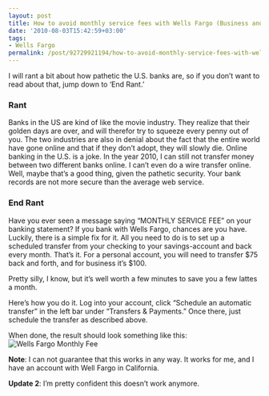 ```yaml
---
layout: post
title: How to avoid monthly service fees with Wells Fargo (Business and Personal)
date: '2010-08-03T15:42:59+03:00'
tags:
- Wells Fargo
permalink: /post/92729921194/how-to-avoid-monthly-service-fees-with-wells-fargo-busin
---
```

I will rant a bit about how pathetic the U.S. banks are, so if you don’t want to read about that, jump down to ‘End Rant.’

### Rant

Banks in the US are kind of like the movie industry. They realize that their golden days are over, and will therefor try to squeeze every penny out of you. The two industries are also in denial about the fact that the entire world have gone online and that if they don’t adopt, they will slowly die. Online banking in the U.S. is a joke. In the year 2010, I can still not transfer money between two different banks online. I can’t even do a wire transfer online. Well, maybe that’s a good thing, given the pathetic security. Your bank records are not more secure than the average web service.  

### End Rant

Have you ever seen a message saying “MONTHLY SERVICE FEE” on your banking statement? If you bank with Wells Fargo, chances are you have. Luckily, there is a simple fix for it. All you need to do is to set up a scheduled transfer from your checking to your savings-account and back every month. That’s it. For a personal account, you will need to transfer $75 back and forth, and for business it’s $100.

Pretty silly, I know, but it’s well worth a few minutes to save you a few lattes a month.

Here’s how you do it. Log into your account, click “Schedule an automatic transfer” in the left bar under “Transfers & Payments.” Once there, just schedule the transfer as described above.

When done, the result should look something like this:  
![Wells Fargo Monthly Fee](http://viktorpetersson.com/wp-content/uploads/2010/08/wellsfargo-600x201.png "Wells Fargo Monthly Fee")

**Note**: I can not guarantee that this works in any way. It works for me, and I have an account with Well Fargo in California.

**Update 2**: I’m pretty confident this doesn’t work anymore.
